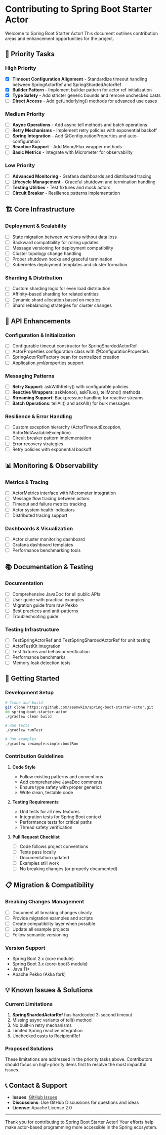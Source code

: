 # Contributing to Spring Boot Starter Actor

Welcome to Spring Boot Starter Actor! This document outlines contribution areas and enhancement opportunities for the project.

## 🎯 Priority Tasks

### High Priority
- [x] **Timeout Configuration Alignment** - Standardize timeout handling between SpringActorRef and SpringShardedActorRef
- [x] **Builder Pattern** - Implement builder pattern for actor ref initialization
- [x] **Type Safety** - Add stricter generic bounds and remove unchecked casts
- [ ] **Direct Access** - Add getUnderlying() methods for advanced use cases

### Medium Priority
- [ ] **Async Operations** - Add async tell methods and batch operations
- [ ] **Retry Mechanisms** - Implement retry policies with exponential backoff
- [ ] **Spring Integration** - Add @ConfigurationProperties and auto-configuration
- [ ] **Reactive Support** - Add Mono/Flux wrapper methods
- [ ] **Basic Metrics** - Integrate with Micrometer for observability

### Low Priority
- [ ] **Advanced Monitoring** - Grafana dashboards and distributed tracing
- [ ] **Lifecycle Management** - Graceful shutdown and termination handling
- [ ] **Testing Utilities** - Test fixtures and mock actors
- [ ] **Circuit Breaker** - Resilience patterns implementation

## 🏗️ Core Infrastructure

### Deployment & Scalability
- [ ] State migration between versions without data loss
- [ ] Backward compatibility for rolling updates
- [ ] Message versioning for deployment compatibility
- [ ] Cluster topology change handling
- [ ] Proper shutdown hooks and graceful termination
- [ ] Kubernetes deployment templates and cluster formation

### Sharding & Distribution
- [ ] Custom sharding logic for even load distribution
- [ ] Affinity-based sharding for related entities
- [ ] Dynamic shard allocation based on metrics
- [ ] Shard rebalancing strategies for cluster changes

## 🔧 API Enhancements

### Configuration & Initialization
- [ ] Configurable timeout constructor for SpringShardedActorRef
- [ ] ActorProperties configuration class with @ConfigurationProperties
- [ ] SpringActorRefFactory bean for centralized creation
- [ ] Application.yml/properties support

### Messaging Patterns
- [ ] **Retry Support**: askWithRetry() with configurable policies
- [ ] **Reactive Wrappers**: askMono(), askFlux(), tellMono() methods
- [ ] **Streaming Support**: Backpressure handling for reactive streams
- [ ] **Batch Operations**: tellAll() and askAll() for bulk messages

### Resilience & Error Handling
- [ ] Custom exception hierarchy (ActorTimeoutException, ActorNotAvailableException)
- [ ] Circuit breaker pattern implementation
- [ ] Error recovery strategies
- [ ] Retry policies with exponential backoff

## 📊 Monitoring & Observability

### Metrics & Tracing
- [ ] ActorMetrics interface with Micrometer integration
- [ ] Message flow tracing between actors
- [ ] Timeout and failure metrics tracking
- [ ] Actor system health indicators
- [ ] Distributed tracing support

### Dashboards & Visualization
- [ ] Actor cluster monitoring dashboard
- [ ] Grafana dashboard templates
- [ ] Performance benchmarking tools

## 📚 Documentation & Testing

### Documentation
- [ ] Comprehensive JavaDoc for all public APIs
- [ ] User guide with practical examples
- [ ] Migration guide from raw Pekko
- [ ] Best practices and anti-patterns
- [ ] Troubleshooting guide

### Testing Infrastructure
- [ ] TestSpringActorRef and TestSpringShardedActorRef for unit testing
- [ ] ActorTestKit integration
- [ ] Test fixtures and behavior verification
- [ ] Performance benchmarks
- [ ] Memory leak detection tests

## 🚀 Getting Started

### Development Setup
```bash
# Clone and build
git clone https://github.com/seonwkim/spring-boot-starter-actor.git
cd spring-boot-starter-actor
./gradlew clean build

# Run tests
./gradlew runTest

# Run examples
./gradlew :example:simple:bootRun
```

### Contribution Guidelines

1. **Code Style**
   - Follow existing patterns and conventions
   - Add comprehensive JavaDoc comments
   - Ensure type safety with proper generics
   - Write clean, testable code

2. **Testing Requirements**
   - Unit tests for all new features
   - Integration tests for Spring Boot context
   - Performance tests for critical paths
   - Thread safety verification

3. **Pull Request Checklist**
   - [ ] Code follows project conventions
   - [ ] Tests pass locally
   - [ ] Documentation updated
   - [ ] Examples still work
   - [ ] No breaking changes (or properly documented)

## 📋 Migration & Compatibility

### Breaking Changes Management
- [ ] Document all breaking changes clearly
- [ ] Provide migration examples and scripts
- [ ] Create compatibility layer when possible
- [ ] Update all example projects
- [ ] Follow semantic versioning

### Version Support
- Spring Boot 2.x (core module)
- Spring Boot 3.x (core-boot3 module)
- Java 11+
- Apache Pekko (Akka fork)

## 💡 Known Issues & Solutions

### Current Limitations
1. **SpringShardedActorRef** has hardcoded 3-second timeout
2. Missing async variants of tell() method
3. No built-in retry mechanisms
4. Limited Spring reactive integration
5. Unchecked casts to RecipientRef

### Proposed Solutions
These limitations are addressed in the priority tasks above. Contributors should focus on high-priority items first to resolve the most impactful issues.

## 📞 Contact & Support

- **Issues**: [GitHub Issues](https://github.com/seonwkim/spring-boot-starter-actor/issues)
- **Discussions**: Use GitHub Discussions for questions and ideas
- **License**: Apache License 2.0

---

Thank you for contributing to Spring Boot Starter Actor! Your efforts help make actor-based programming more accessible in the Spring ecosystem.
